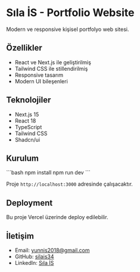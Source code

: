 # Sıla İS - Portfolio Website

Modern ve responsive kişisel portfolyo web sitesi.

## Özellikler

- React ve Next.js ile geliştirilmiş
- Tailwind CSS ile stillendirilmiş
- Responsive tasarım
- Modern UI bileşenleri

## Teknolojiler

- Next.js 15
- React 18
- TypeScript
- Tailwind CSS
- Shadcn/ui

## Kurulum

\`\`\`bash
npm install
npm run dev
\`\`\`

Proje `http://localhost:3000` adresinde çalışacaktır.

## Deployment

Bu proje Vercel üzerinde deploy edilebilir.

## İletişim

- Email: yunnis2018@gmail.com
- GitHub: [silais34](https://github.com/silais34)
- LinkedIn: [Sıla İS](https://linkedin.com/in/Sıla%20İS)
